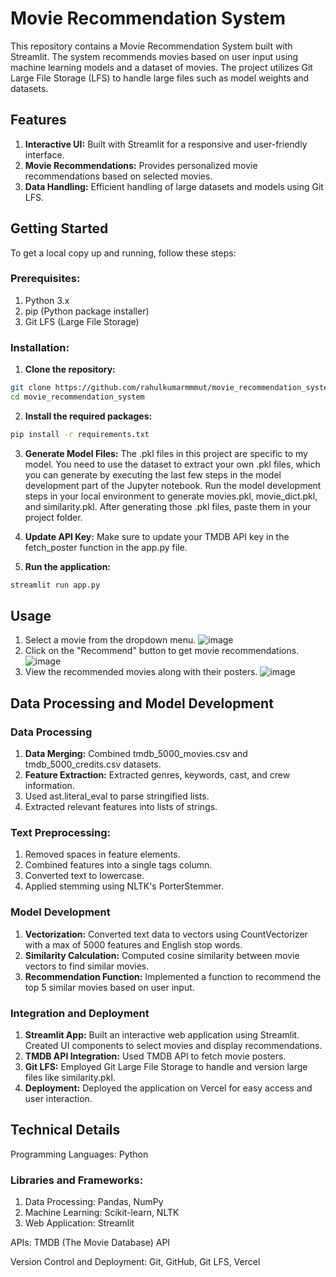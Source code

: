 # Movie Recommendation System

This repository contains a Movie Recommendation System built with Streamlit. The system recommends movies based on user input using machine learning models and a dataset of movies. The project utilizes Git Large File Storage (LFS) to handle large files such as model weights and datasets.

## Features
1. **Interactive UI:** Built with Streamlit for a responsive and user-friendly interface.
2. **Movie Recommendations:** Provides personalized movie recommendations based on selected movies.
3. **Data Handling:** Efficient handling of large datasets and models using Git LFS.

## Getting Started
To get a local copy up and running, follow these steps:


### Prerequisites: 
1. Python 3.x
2. pip (Python package installer)
3. Git LFS (Large File Storage)

### Installation: 
1. **Clone the repository:**
```bash
git clone https://github.com/rahulkumarmmmut/movie_recommendation_system.git
cd movie_recommendation_system
```
2. **Install the required packages:**
```bash
pip install -r requirements.txt
```
3. **Generate Model Files:**
The .pkl files in this project are specific to my model. You need to use the dataset to extract your own .pkl files, which you can generate by executing the last few steps in the model development part of the Jupyter notebook.
Run the model development steps in your local environment to generate movies.pkl, movie_dict.pkl, and similarity.pkl.
After generating those .pkl files, paste them in your project folder.

4. **Update API Key:**
Make sure to update your TMDB API key in the fetch_poster function in the app.py file.
5. **Run the application:**
```bash
streamlit run app.py
```

## Usage
1. Select a movie from the dropdown menu.
   ![image](https://github.com/user-attachments/assets/031cb416-b763-41af-b38b-99a96f2c4a1b)
3. Click on the "Recommend" button to get movie recommendations.
 ![image](https://github.com/user-attachments/assets/310d88ab-ffd0-4c77-8a4f-22e447cf15a3)
5. View the recommended movies along with their posters.
   ![image](https://github.com/user-attachments/assets/9343ccfb-69ec-4455-a25e-fa92ff063fb6)



## Data Processing and Model Development
### Data Processing
1. **Data Merging:** Combined tmdb_5000_movies.csv and tmdb_5000_credits.csv datasets.
2. **Feature Extraction:** Extracted genres, keywords, cast, and crew information.
3.  Used ast.literal_eval to parse stringified lists.
4. Extracted relevant features into lists of strings.

### Text Preprocessing:
1. Removed spaces in feature elements.
2. Combined features into a single tags column.
3. Converted text to lowercase.
4. Applied stemming using NLTK's PorterStemmer.

### Model Development
1. **Vectorization:** Converted text data to vectors using CountVectorizer with a max of 5000 features and English stop words.
2. **Similarity Calculation:** Computed cosine similarity between movie vectors to find similar movies.
3. **Recommendation Function:** Implemented a function to recommend the top 5 similar movies based on user input.

### Integration and Deployment
1. **Streamlit App:** Built an interactive web application using Streamlit.
Created UI components to select movies and display recommendations.
2. **TMDB API Integration:** Used TMDB API to fetch movie posters.
3. **Git LFS:** Employed Git Large File Storage to handle and version large files like similarity.pkl.
4. **Deployment:** Deployed the application on Vercel for easy access and user interaction.

## Technical Details
 Programming Languages: Python
### Libraries and Frameworks: 
1. Data Processing: Pandas, NumPy
2. Machine Learning: Scikit-learn, NLTK
3. Web Application: Streamlit

APIs: TMDB (The Movie Database) API

Version Control and Deployment: Git, GitHub, Git LFS, Vercel
